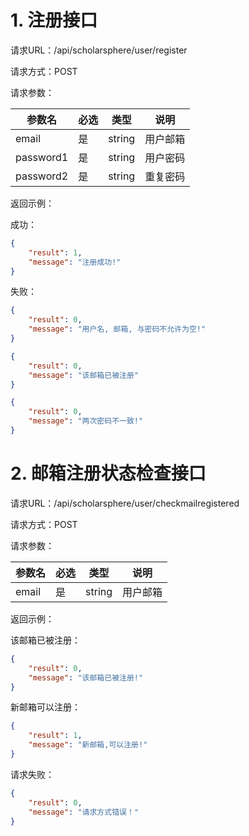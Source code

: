 

# 1. 注册接口

请求URL：/api/scholarsphere/user/register

请求方式：POST

请求参数：

| 参数名    | 必选 | 类型   | 说明     |
| --------- | ---- | ------ | -------- |
| email     | 是   | string | 用户邮箱 |
| password1 | 是   | string | 用户密码 |
| password2 | 是   | string | 重复密码 |

返回示例：

成功：

```json
{
    "result": 1,
    "message": "注册成功!"
}
```

失败：

```json
{
    "result": 0,
    "message": "用户名, 邮箱, 与密码不允许为空!"
}
```

```json
{
    "result": 0,
    "message": "该邮箱已被注册"
}
```

```json
{
    "result": 0,
    "message": "两次密码不一致!"
}
```

# 2. 邮箱注册状态检查接口

请求URL：/api/scholarsphere/user/checkmailregistered

请求方式：POST

请求参数：

| 参数名 | 必选 | 类型   | 说明     |
| ------ | ---- | ------ | -------- |
| email  | 是   | string | 用户邮箱 |

返回示例：

该邮箱已被注册：

```json
{
    "result": 0,
    "message": "该邮箱已被注册!"
}
```

新邮箱可以注册：

```json
{
    "result": 1,
    "message": "新邮箱,可以注册!"
}
```

请求失败：

```json
{
    "result": 0,
    "message": "请求方式错误！"
}
```